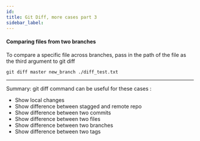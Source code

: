 ```yaml
---
id:
title: Git Diff, more cases part 3
sidebar_label:
---
```



#### Comparing files from two branches
To compare a specific file across branches, pass in the path of the file as the third argument to git diff

`git diff master new_branch ./diff_test.txt`

----

Summary: git diff command can be useful for these cases :
- Show local changes
- Show difference between stagged and remote repo
- Show difference between two commits
- Show difference between two files
- Show difference between two branches
- Show difference between two tags
